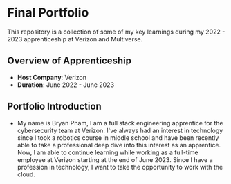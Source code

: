 # Final Portfolio

This repository is a collection of some of my key learnings during my 2022 - 2023 apprenticeship at Verizon and Multiverse.

## Overview of Apprenticeship
- **Host Company**: Verizon
- **Duration**: June 2022 - June 2023

## Portfolio Introduction
- My name is Bryan Pham, I am a full stack engineering apprentice for the cybersecurity team at Verizon. I've always had an interest in technology since I took a robotics course in middle school and have been recently able to take a professional deep dive into this interest as an apprentice. Now, I am able to continue learning while working as a full-time employee at Verizon starting at the end of June 2023. Since I have a profession in technology, I want to take the opportunity to work with the cloud.
